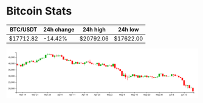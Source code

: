 # Bitcoin Stats

BTC/USDT|24h change|24h high|24h low|
|---|---|---|---|
|$17712.82|-14.42%|$20792.06|$17622.00|

<img src="./chart.svg">
